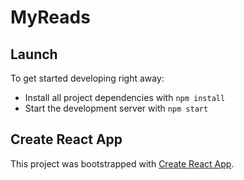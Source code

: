 # MyReads

## Launch

To get started developing right away:

- Install all project dependencies with `npm install`
- Start the development server with `npm start`

## Create React App

This project was bootstrapped with [Create React App](https://github.com/facebookincubator/create-react-app).
